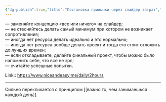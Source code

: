 ```yaml
---
{"dg-publish":true,"title":"Постановка привычки через слайдер затрат","tags":["quotes"],"date":"2023-01-16T21:01:35+04:00","modified_at":"2023-01-16T21:02:37+04:00","permalink":"/quotes/202301162101/","dgPassFrontmatter":true}
---
```



— заменяйте концепцию «все или ничего» на слайдер;  
— не стесняйтесь делать самый минимум при котором не возникает сопротивления;  
— иногда нет ресурса делать идеально и это нормально;  
— иногда нет ресурса вообще делать проект и тогда его стоит отложить до лучших времен;  
— если откладываете, делайте финальный проект, чтобы можно было напомнить себе, что все не зря;  
— считайте успешные попытки.

Link:: https://www.niceandeasy.me/daily/2hours

---

Сильно перекликается с принципом [[важно то, чем занимаешься каждый день]].

